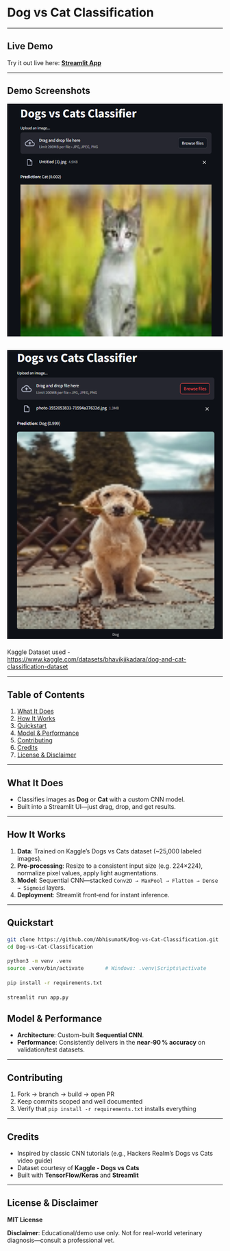 # Dog vs Cat  Classification
 
---

## Live Demo

Try it out live here: [**Streamlit App**](https://abhisumat-dog-vs-cat-classification.streamlit.app/)

---

## Demo Screenshots

![Demo](demo.png)

![Demo2](demo2.png)
---

Kaggle Dataset used - https://www.kaggle.com/datasets/bhavikjikadara/dog-and-cat-classification-dataset

---

## Table of Contents 

1. [What It Does](#what-it-does)  
2. [How It Works](#how-it-works)  
3. [Quickstart](#quickstart)   
4. [Model & Performance](#model--performance)  
5. [Contributing](#contributing)  
6. [Credits](#credits)  
7. [License & Disclaimer](#license--disclaimer)

---

## What It Does 

-  Classifies images as **Dog** or **Cat** with a custom CNN model. 
-  Built into a Streamlit UI—just drag, drop, and get results.

---

## How It Works

1. **Data**: Trained on Kaggle’s Dogs vs Cats dataset (~25,000 labeled images).  
2. **Pre‑processing**: Resize to a consistent input size (e.g. 224×224), normalize pixel values, apply light augmentations.  
3. **Model**: Sequential CNN—stacked `Conv2D → MaxPool → Flatten → Dense → Sigmoid` layers.  
4. **Deployment**: Streamlit front‑end for instant inference.

---

## Quickstart

```bash
git clone https://github.com/AbhisumatK/Dog-vs-Cat-Classification.git
cd Dog-vs-Cat-Classification

python3 -m venv .venv
source .venv/bin/activate       # Windows: .venv\Scripts\activate

pip install -r requirements.txt

streamlit run app.py
```

## Model & Performance

- **Architecture**: Custom-built **Sequential CNN**.
- **Performance**: Consistently delivers in the **near‑90 % accuracy** on validation/test datasets.  

---

## Contributing

1. Fork → branch → build → open PR  
2. Keep commits scoped and well documented 
3. Verify that `pip install -r requirements.txt` installs everything

---

## Credits

- Inspired by classic CNN tutorials (e.g., Hackers Realm’s Dogs vs Cats video guide)  
- Dataset courtesy of **Kaggle - Dogs vs Cats**  
- Built with **TensorFlow/Keras** and **Streamlit**

---

## License & Disclaimer

**MIT License**

**Disclaimer**: Educational/demo use only. Not for real-world veterinary diagnosis—consult a professional vet.
